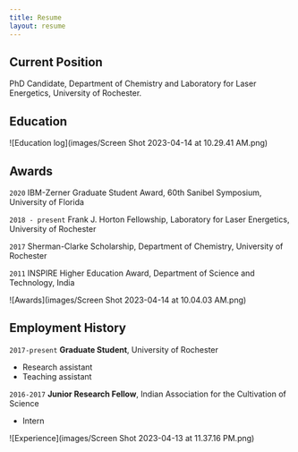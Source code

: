 ```yaml
---
title: Resume
layout: resume
---
```


## Current Position

PhD Candidate, Department of Chemistry and Laboratory for Laser Energetics, University of Rochester.

## Education

<!--`2019 - present`
__University of Rochester__
PhD Candidate in Chemistry

`2017 - 2019`
__University of Rochester__
Master of Science in Chemistry 

`2014 - 2016`
__Indian Institute of Technology (IIT) Bhubaneswar__
Master of Science in Chemistry 

`2011 - 2014`
__University of Calcutta__
Bachelor of Science in Chemistry -->

![Education log](images/Screen Shot 2023-04-14 at 10.29.41 AM.png)

## Awards

`2020`
IBM-Zerner Graduate Student Award, 60th Sanibel Symposium, University of Florida

`2018 - present`
Frank J. Horton Fellowship, Laboratory for Laser Energetics, University of Rochester

`2017`
Sherman-Clarke Scholarship, Department of Chemistry, University of Rochester

`2011`
INSPIRE Higher Education Award, Department of Science and Technology, India

![Awards](images/Screen Shot 2023-04-14 at 10.04.03 AM.png)


## Employment History

`2017-present`
__Graduate Student__, University of Rochester

- Research assistant
- Teaching assistant

`2016-2017`
__Junior Research Fellow__, Indian Association for the Cultivation of Science

- Intern

![Experience](images/Screen Shot 2023-04-13 at 11.37.16 PM.png)





